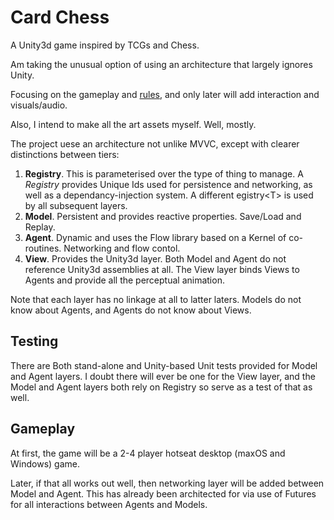 # Card Chess

A Unity3d game inspired by TCGs and Chess.

Am taking the unusual option of using an architecture that largely ignores Unity.

Focusing on the gameplay and [rules](https://github.com/cschladetsch/Chess2/wiki), and only later will add interaction and visuals/audio.

Also, I intend to make all the art assets myself. Well, mostly.

The project uese an architecture not unlike MVVC, except with clearer distinctions between tiers:

1. **Registry**. This is parameterised over the type of thing to manage. A _Registry_ provides Unique Ids used for persistence and networking, as well as a dependancy-injection system. A different egistry\<T\> is used by all subsequent layers.
1. **Model**. Persistent and provides reactive properties. Save/Load and Replay.
1. **Agent**. Dynamic and uses the Flow library based on a Kernel of co-routines. Networking and flow contol.
1. **View**. Provides the Unity3d layer. Both Model and Agent do not reference Unity3d assemblies at all. The View layer binds Views to Agents and provide all the perceptual animation.

Note that each layer has no linkage at all to latter laters. Models do not know about Agents, and Agents do not know about Views.

## Testing

There are Both stand-alone and Unity-based Unit tests provided for Model and Agent layers. I doubt there will ever be one for the View layer, and the Model and Agent layers both rely on Registry so serve as a test of that as well. 

## Gameplay

At first, the game will be a 2-4 player hotseat desktop (maxOS and Windows) game.

Later, if that all works out well, then networking layer will be added between Model and Agent. This has already been architected for via use of Futures for all interactions between Agents and Models.




